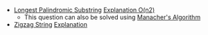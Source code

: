 * [Longest Palindromic Substring](https://www.interviewbit.com/problems/longest-palindromic-substring/)
  [Explanation O(n2)](https://medium.com/@bhprtk/longest-palindromic-substring-a8190fab03ff)
   * This question can also be solved using [Manacher's Algorithm](https://leetcode.com/problems/longest-palindromic-substring/discuss/872849/manachers-algorithm-with-explanation-on-solution-in-c)
* [Zigzag String](https://www.interviewbit.com/problems/zigzag-string/)
  [Explanation](https://leetcode.com/problems/zigzag-conversion/discuss/872940/Very-Simple-C%2B%2B-solution-with-explanation)
  
